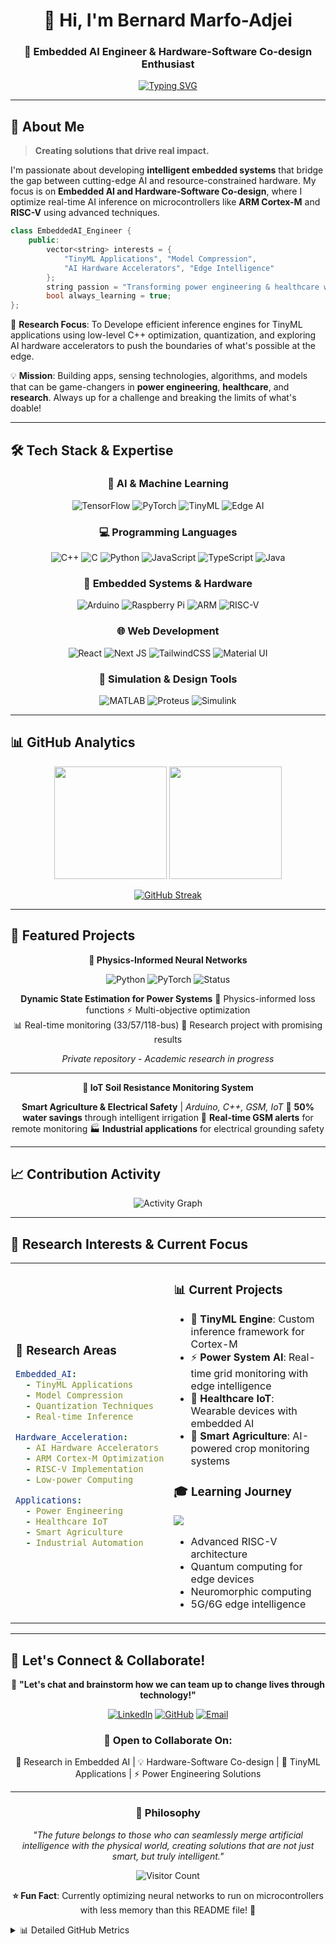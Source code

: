 <div align="center">
  
# 👋 Hi, I'm Bernard Marfo-Adjei

### 🚀 Embedded AI Engineer & Hardware-Software Co-design Enthusiast

[![Typing SVG](https://readme-typing-svg.herokuapp.com?font=Fira+Code&weight=500&size=22&pause=1000&color=00D4FF&center=true&vCenter=true&width=600&lines=Pushing+the+boundaries+of+edge+intelligence;Optimizing+AI+for+microcontrollers;Building+real-world+IoT+solutions;Hardware-Software+Co-design+Researcher)](https://git.io/typing-svg)

</div>

---

## 🎯 About Me

> **Creating solutions that drive real impact.**

I'm passionate about developing **intelligent embedded systems** that bridge the gap between cutting-edge AI and resource-constrained hardware. My focus is on **Embedded AI and Hardware-Software Co-design**, where I optimize real-time AI inference on microcontrollers like **ARM Cortex-M** and **RISC-V** using advanced techniques.

```cpp
class EmbeddedAI_Engineer {
    public:
        vector<string> interests = {
            "TinyML Applications", "Model Compression", 
            "AI Hardware Accelerators", "Edge Intelligence"
        };
        string passion = "Transforming power engineering & healthcare with AI";
        bool always_learning = true;
};
```

🔬 **Research Focus**: To Develope efficient inference engines for TinyML applications using low-level C++ optimization, quantization, and exploring AI hardware accelerators to push the boundaries of what's possible at the edge.

💡 **Mission**: Building apps, sensing technologies, algorithms, and models that can be game-changers in **power engineering**, **healthcare**, and **research**. Always up for a challenge and breaking the limits of what's doable!

---

## 🛠️ Tech Stack & Expertise

<div align="center">

### 🧠 AI & Machine Learning
![TensorFlow](https://img.shields.io/badge/TensorFlow-%23FF6F00.svg?style=for-the-badge&logo=TensorFlow&logoColor=white)
![PyTorch](https://img.shields.io/badge/PyTorch-%23EE4C2C.svg?style=for-the-badge&logo=PyTorch&logoColor=white)
![TinyML](https://img.shields.io/badge/TinyML-4285F4?style=for-the-badge&logo=googleassistant&logoColor=white)
![Edge AI](https://img.shields.io/badge/Edge_AI-00979D?style=for-the-badge&logo=nvidia&logoColor=white)

### 💻 Programming Languages
![C++](https://img.shields.io/badge/c++-%2300599C.svg?style=for-the-badge&logo=c%2B%2B&logoColor=white)
![C](https://img.shields.io/badge/c-%2300599C.svg?style=for-the-badge&logo=c&logoColor=white)
![Python](https://img.shields.io/badge/python-3670A0?style=for-the-badge&logo=python&logoColor=ffdd54)
![JavaScript](https://img.shields.io/badge/javascript-%23323330.svg?style=for-the-badge&logo=javascript&logoColor=%23F7DF1E)
![TypeScript](https://img.shields.io/badge/typescript-%23007ACC.svg?style=for-the-badge&logo=typescript&logoColor=white)
![Java](https://img.shields.io/badge/java-%23ED8B00.svg?style=for-the-badge&logo=openjdk&logoColor=white)

### 🔧 Embedded Systems & Hardware
![Arduino](https://img.shields.io/badge/-Arduino-00979D?style=for-the-badge&logo=Arduino&logoColor=white)
![Raspberry Pi](https://img.shields.io/badge/-RaspberryPi-C51A4A?style=for-the-badge&logo=Raspberry-Pi)
![ARM](https://img.shields.io/badge/ARM_Cortex_M-0091BD?style=for-the-badge&logo=arm&logoColor=white)
![RISC-V](https://img.shields.io/badge/RISC--V-283272?style=for-the-badge&logo=riscv&logoColor=white)

### 🌐 Web Development
![React](https://img.shields.io/badge/react-%2320232a.svg?style=for-the-badge&logo=react&logoColor=%2361DAFB)
![Next JS](https://img.shields.io/badge/Next-black?style=for-the-badge&logo=next.js&logoColor=white)
![TailwindCSS](https://img.shields.io/badge/tailwindcss-%2338B2AC.svg?style=for-the-badge&logo=tailwind-css&logoColor=white)
![Material UI](https://img.shields.io/badge/materialui-%230081CB.svg?style=for-the-badge&logo=material-ui&logoColor=white)

### 🔬 Simulation & Design Tools
![MATLAB](https://img.shields.io/badge/MATLAB-0076A8?style=for-the-badge&logo=mathworks&logoColor=white)
![Proteus](https://img.shields.io/badge/Proteus-1f4e79?style=for-the-badge&logo=proteus&logoColor=white)
![Simulink](https://img.shields.io/badge/Simulink-0076A8?style=for-the-badge&logo=mathworks&logoColor=white)

</div>

---

## 📊 GitHub Analytics

<div align="center">
  
<img height="180em" src="https://github-readme-stats.vercel.app/api?username=bengentle10&show_icons=true&theme=radical&include_all_commits=true&count_private=true"/>
<img height="180em" src="https://github-readme-stats.vercel.app/api/top-langs/?username=bengentle10&layout=compact&langs_count=8&theme=radical"/>

</div>

<div align="center">
  
[![GitHub Streak](https://streak-stats.demolab.com/?user=bengentle10&theme=radical)](https://git.io/streak-stats)

</div>

---

## 🚀 Featured Projects

<div align="center">

**🔬 Physics-Informed Neural Networks**

![Python](https://img.shields.io/badge/Python-3776AB?style=flat-square&logo=python&logoColor=white)
![PyTorch](https://img.shields.io/badge/PyTorch-EE4C2C?style=flat-square&logo=pytorch&logoColor=white)
![Status](https://img.shields.io/badge/Status-In%20Development-yellow?style=flat-square)

**Dynamic State Estimation for Power Systems**
🧠 Physics-informed loss functions
⚡ Multi-objective optimization  
📊 Real-time monitoring (33/57/118-bus)
🔬 Research project with promising results

*Private repository - Academic research in progress*

---

**📡 IoT Soil Resistance Monitoring System**

**Smart Agriculture & Electrical Safety** | *Arduino, C++, GSM, IoT*
🌱 **50% water savings** through intelligent irrigation
📱 **Real-time GSM alerts** for remote monitoring
🏭 **Industrial applications** for electrical grounding safety

</div>

---

## 📈 Contribution Activity

<div align="center">

![Activity Graph](https://github-readme-activity-graph.vercel.app/graph?username=bengentle10&theme=react-dark&area=true&hide_border=true)

</div>

---

## 🎯 Research Interests & Current Focus

<table>
<tr>
<td width="50%">

### 🔬 **Research Areas**
```yaml
Embedded_AI:
  - TinyML Applications
  - Model Compression
  - Quantization Techniques
  - Real-time Inference

Hardware_Acceleration:
  - AI Hardware Accelerators
  - ARM Cortex-M Optimization
  - RISC-V Implementation
  - Low-power Computing

Applications:
  - Power Engineering
  - Healthcare IoT
  - Smart Agriculture
  - Industrial Automation
```

</td>
<td width="50%">

### 📊 **Current Projects**
- 🧠 **TinyML Engine**: Custom inference framework for Cortex-M
- ⚡ **Power System AI**: Real-time grid monitoring with edge intelligence
- 🏥 **Healthcare IoT**: Wearable devices with embedded AI
- 🌱 **Smart Agriculture**: AI-powered crop monitoring systems

### 🎓 **Learning Journey**
![](https://img.shields.io/badge/Always%20Learning-new%20technologies-brightgreen?style=flat-square)
- Advanced RISC-V architecture
- Quantum computing for edge devices
- Neuromorphic computing
- 5G/6G edge intelligence

</td>
</tr>
</table>

---

## 🌟 Let's Connect & Collaborate!

<div align="center">

💬 **"Let's chat and brainstorm how we can team up to change lives through technology!"**

[![LinkedIn](https://img.shields.io/badge/LinkedIn-bernardmarfoadjei-0077B5?style=for-the-badge&logo=linkedin&logoColor=white)](https://www.linkedin.com/in/bernardmarfoadjei/)
[![GitHub](https://img.shields.io/badge/GitHub-bengentle10-100000?style=for-the-badge&logo=github&logoColor=white)](https://github.com/bengentle10)
[![Email](https://img.shields.io/badge/Email-Let's%20Talk-D14836?style=for-the-badge&logo=gmail&logoColor=white)](mailto:bernard@example.com)

### 🤝 **Open to Collaborate On:**
🔬 Research in Embedded AI | 💡 Hardware-Software Co-design | 🚀 TinyML Applications | ⚡ Power Engineering Solutions

</div>

---

<div align="center">

### 💭 **Philosophy**

*"The future belongs to those who can seamlessly merge artificial intelligence with the physical world, creating solutions that are not just smart, but truly intelligent."*

![Visitor Count](https://komarev.com/ghpvc/?username=bengentle10&color=blueviolet&style=for-the-badge)

**⭐ Fun Fact**: Currently optimizing neural networks to run on microcontrollers with less memory than this README file! 🤖

</div>

<!-- Hidden section for GitHub metrics -->
<details>
<summary>📊 Detailed GitHub Metrics</summary>

![Metrics](https://metrics.lecoq.io/bengentle10?template=classic&base.header=0&base.activity=0&base.community=0&base.repositories=0&base.metadata=0&languages=1&lines=1&achievements=1&notable=1&discussions=1&languages.limit=8&languages.sections=most-used&languages.colors=github&languages.threshold=0%25&languages.indepth=false&languages.analysis.timeout=15&languages.categories=markup%2C%20programming&languages.recent.categories=markup%2C%20programming&languages.recent.load=300&languages.recent.days=14&achievements.threshold=C&achievements.secrets=true&achievements.display=detailed&achievements.limit=0&notable.from=organization&notable.repositories=false&discussions.categories=true&config.timezone=America%2FNew_York)

</details>

